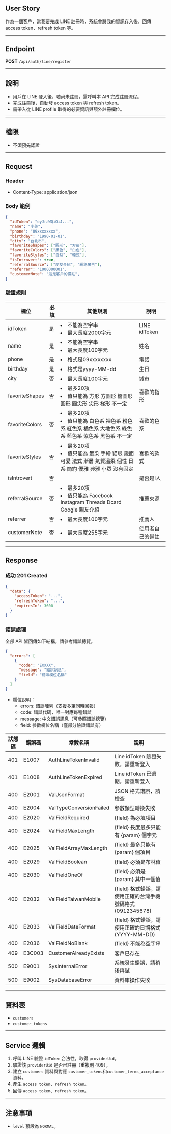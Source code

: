## User Story

作為一個客戶，當我要完成 LINE 註冊時，系統會將我的資訊存入後，回傳 access token、refresh token 等。

---

## Endpoint

**POST** `/api/auth/line/register`

---

## 說明

- 用戶在 LINE 登入後，若尚未註冊，需呼叫本 API 完成註冊流程。
- 完成註冊後，自動發 access token 與 refresh token。
- 需帶入從 LINE profile 取得的必要資訊與額外註冊欄位。

---

## 權限

- 不須預先認證

---

## Request

### Header

- Content-Type: application/json

### Body 範例

```json
{
  "idToken": "eyJraWQiOiJ...",
  "name": "小美",
  "phone": "09xxxxxxxx",
  "birthday": "1990-01-01",
  "city": "台北市",
  "favoriteShapes": ["圓形", "方形"],
  "favoriteColors": ["黑色", "白色"],
  "favoriteStyles": ["自然", "韓式"],
  "isIntrovert": true,
  "referralSource": ["朋友介紹", "網路廣告"],
  "referrer": "1000000001",
  "customerNote": "這是客戶的備註",
}
```

### 驗證規則

| 欄位           | 必填 | 其他規則                                                                                                    | 說明             |
| -------------- | ---- | ----------------------------------------------------------------------------------------------------------- | ---------------- |
| idToken        | 是   | <li>不能為空字串<li>最大長度2000字元                                                                        | LINE idToken     |
| name           | 是   | <li>不能為空字串<li>最大長度100字元                                                                         | 姓名             |
| phone          | 是   | <li>格式是09xxxxxxxx                                                                                        | 電話             |
| birthday       | 是   | <li>格式是yyyy-MM-dd                                                                                        | 生日             |
| city           | 否   | <li>最大長度100字元                                                                                         | 城市             |
| favoriteShapes | 否   | <li>最多20項<li>值只能為 方形 方圓形 橢圓形 圓形 圓尖形 尖形 梯形 不一定                                    | 喜歡的指形       |
| favoriteColors | 否   | <li>最多20項<li>值只能為 白色系 裸色系 粉色系 紅色系 橘色系 大地色系 綠色系 藍色系 紫色系 黑色系  不一定    | 喜歡的色系       |
| favoriteStyles | 否   | <li>最多20項<li>值只能為 暈染 手繪 貓眼 鏡面 可愛 法式 漸層 氣質溫柔 個性 日系 簡約 優雅 典雅 小眾 沒有固定 | 喜歡的款式       |
| isIntrovert    | 否   |                                                                                                             | 是否是I人        |
| referralSource | 否   | <li>最多20項<li>值只能為 Facebook Instagram Threads Dcard Google 親友介紹                                   | 推薦來源         |
| referrer       | 否   | <li>最大長度100字元                                                                                         | 推薦人           |
| customerNote   | 否   | <li>最大長度255字元                                                                                         | 使用者自己的備註 |

---

## Response

### 成功 201 Created

```json
{
  "data": {
    "accessToken": "...",
    "refreshToken": "...",
    "expiresIn": 3600
  }
}
```

### 錯誤處理

全部 API 皆回傳如下結構，請參考錯誤總覽。

```json
{
  "errors": [
    {
      "code": "EXXXX",
      "message": "錯誤訊息",
      "field": "錯誤欄位名稱"
    }
  ]
}
```

- 欄位說明：
  - errors: 錯誤陣列（支援多筆同時回報）
  - code: 錯誤代碼，唯一對應每種錯誤
  - message: 中文錯誤訊息（可參照錯誤總覽）
  - field: 參數欄位名稱（僅部分驗證錯誤有）

| 狀態碼 | 錯誤碼 | 常數名稱                | 說明                                                        |
| ------ | ------ | ----------------------- | ----------------------------------------------------------- |
| 401    | E1007  | AuthLineTokenInvalid    | Line idToken 驗證失敗，請重新登入                           |
| 401    | E1008  | AuthLineTokenExpired    | Line idToken 已過期，請重新登入                             |
| 400    | E2001  | ValJsonFormat           | JSON 格式錯誤，請檢查                                       |
| 400    | E2004  | ValTypeConversionFailed | 參數類型轉換失敗                                            |
| 400    | E2020  | ValFieldRequired        | {field} 為必填項目                                          |
| 400    | E2024  | ValFieldMaxLength       | {field} 長度最多只能有 {param} 個字元                       |
| 400    | E2025  | ValFieldArrayMaxLength  | {field} 最多只能有 {param} 個項目                           |
| 400    | E2029  | ValFieldBoolean         | {field} 必須是布林值                                        |
| 400    | E2030  | ValFieldOneOf           | {field} 必須是 {param} 其中一個值                           |
| 400    | E2032  | ValFieldTaiwanMobile    | {field} 格式錯誤，請使用正確的台灣手機號碼格式 (0912345678) |
| 400    | E2033  | ValFieldDateFormat      | {field} 格式錯誤，請使用正確的日期格式 (YYYY-MM-DD)         |
| 400    | E2036  | ValFieldNoBlank         | {field} 不能為空字串                                        |
| 409    | E3C003 | CustomerAlreadyExists   | 客戶已存在                                                  |
| 500    | E9001  | SysInternalError        | 系統發生錯誤，請稍後再試                                    |
| 500    | E9002  | SysDatabaseError        | 資料庫操作失敗                                              |

---

## 資料表

- `customers`
- `customer_tokens`

---

## Service 邏輯

1. 呼叫 LINE 驗證 `idToken` 合法性，取得 `providerUid`。
2. 驗證該 `providerUid` 是否已註冊（重複則 409）。
3. 建立 `customers` 資料與對應 `customer_tokens`和`customer_terms_acceptance`資料。
4. 產生 `access token`、`refresh token`。
5. 回傳 `access token`、`refresh token`。

---

## 注意事項

- `level` 預設為 `NORMAL`。
